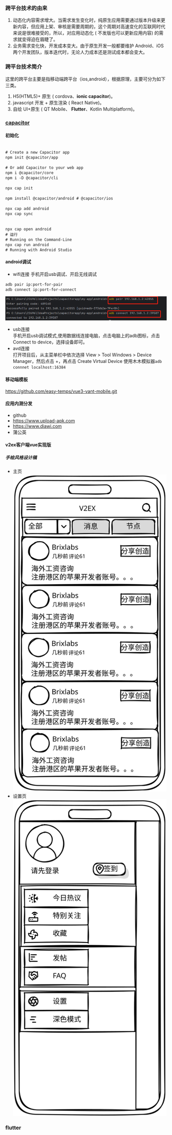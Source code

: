 ### 跨平台技术的由来 <!-- {docsify-ignore-all} -->  
1. 动态化内容需求增大。当需求发生变化时，纯原生应用需要通过版本升级来更新内容，但应用上架、审核是需要周期的，这个周期对高速变化的互联网时代来说是很难接受的，所以，对应用动态化 (
不发版也可以更新应用内容) 的需求就变得迫在眉睫了。
2. 业务需求变化快，开发成本变大。由于原生开发一般都要维护 Android、iOS 两个开发团队，版本迭代时，无论人力成本还是测试成本都会变大。

### 跨平台技术简介
这里的跨平台主要是指移动端跨平台（ios,android），根据原理，主要可分为如下三类。

1. H5(HTML5)+ 原生 ( cordova、**ionic capacitor**)。
2. javascript 开发 + 原生渲染 ( React Native)。
3. 自绘 UI+原生 ( QT Mobile、 **Flutter**、Kotlin Multiplatform)。

### [capacitor](https://capacitorjs.com/docs/getting-started)
#### 初始化
```shell

# Create a new Capacitor app
npm init @capacitor/app

# Or add Capacitor to your web app
npm i @capacitor/core
npm i -D @capacitor/cli

npx cap init

npm install @capacitor/android # @capacitor/ios

npx cap add android
npx cap sync


npx cap open android
# 运行
# Running on the Command-Line
npx cap run android
# Running with Android Studio

```
#### android调试

* wifi连接
手机开启usb调试、开启无线调试
```shell
adb pair ip:port-for-pair
adb connect ip:port-for-connect
```

![android_connect_with_wife_pair_code.png](android_connect_with_wife_pair_code.png)
* usb连接  
手机开启usb调试模式,使用数据线连接电脑，点击电脑上的adb图标，点击Connect to device，选择设备即可。
* avd连接  
打开项目后，从主菜单栏中依次选择 View > Tool Windows > Device Manager，然后点击 +，再点击 Create Virtual Device
使用木木模拟器`adb connnet localhost:16384`

#### 移动端模板

https://github.com/easy-temps/vue3-vant-mobile.git

#### 应用内测分发
* github
* https://www.upload-apk.com
* https://www.diawi.com
* 蒲公英

#### v2ex客户端vue实现版
##### 手绘风格设计稿

* 主页
![app_index.svg](app_index.svg)
* 设置页
![app_setting.svg](app_setting.svg)
### flutter 